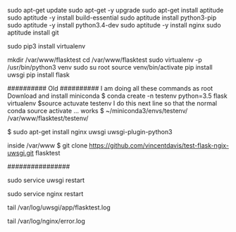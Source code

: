 sudo apt-get update
sudo apt-get -y upgrade
sudo apt-get install aptitude
sudo aptitude -y install build-essential
sudo aptitude install python3-pip
sudo aptitude -y install python3.4-dev
sudo aptitude -y install nginx
sudo aptitude install git


sudo pip3 install virtualenv

mkdir /var/www/flasktest
cd /var/www/flasktest
sudo virtualenv -p /usr/bin/python3 venv
sudo su root
source venv/bin/activate
pip install uwsgi
pip install flask


##########
Old
##########
I am doing all these commands as root
Download and install miniconda
$ conda create -n testenv python=3.5 flask virtualenv
$source actuvate testenv
I do this next line so that the normal conda source activate ... works
$ ~/miniconda3/envs/testenv/ /var/www/flasktest/testenv/


$ sudo apt-get install nginx uwsgi uwsgi-plugin-python3

inside /var/www
$ git clone https://github.com/vincentdavis/test-flask-ngix-uwsgi.git flasktest

################

sudo service uwsgi restart

sudo service nginx restart

tail /var/log/uwsgi/app/flasktest.log

tail /var/log/nginx/error.log